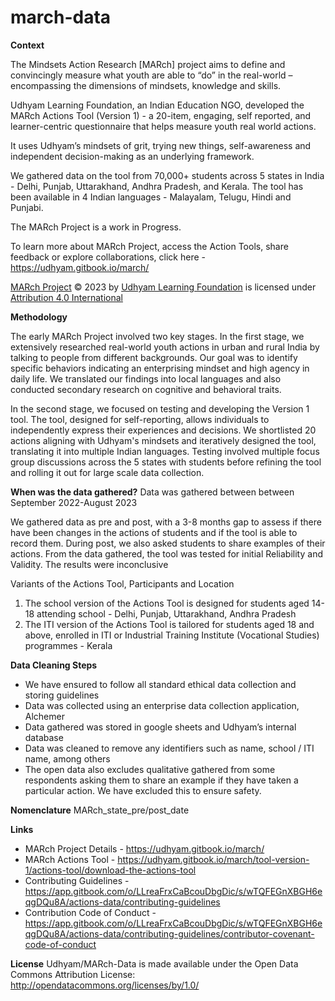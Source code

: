 # march-data
**Context**

The Mindsets Action Research [MARch] project aims to define and convincingly measure what youth are able to “do” in the real-world – encompassing the dimensions of mindsets, knowledge and skills. 

Udhyam Learning Foundation, an Indian Education NGO, developed the MARch Actions Tool (Version 1) - a 20-item, engaging, self reported, and learner-centric questionnaire that helps measure youth real world actions. 

It uses Udhyam’s mindsets of grit, trying new things, self-awareness and independent decision-making as an underlying framework. 

We gathered data on the tool from 70,000+ students across 5 states in India - Delhi, Punjab, Uttarakhand, Andhra Pradesh, and Kerala. The tool has been available in 4 Indian languages - Malayalam, Telugu, Hindi and Punjabi.

The MARch Project is a work in Progress.

To learn more about MARch Project, access the Action Tools, share feedback or explore collaborations, click here - https://udhyam.gitbook.io/march/

[MARch Project]([url](https://udhyam.gitbook.io/march/)) © 2023 by [Udhyam Learning Foundation]([url](https://udhyam.org/)) is licensed under [Attribution 4.0 International]([url](https://creativecommons.org/licenses/by/4.0/?ref=chooser-v1)) 

**Methodology**

The early MARch Project involved two key stages. In the first stage, we extensively researched real-world youth actions in urban and rural India by talking to people from different backgrounds. Our goal was to identify specific behaviors indicating an enterprising mindset and high agency in daily life. We translated our findings into local languages and also conducted secondary research on cognitive and behavioral traits. 

In the second stage, we focused on testing and developing the Version 1 tool. The tool, designed for self-reporting, allows individuals to independently express their experiences and decisions. We shortlisted 20 actions aligning with Udhyam's mindsets and iteratively designed the tool, translating it into multiple Indian languages. Testing involved multiple focus group discussions across the 5 states with students before refining the tool and rolling it out for large scale data collection.

**When was the data gathered?**
Data was gathered between between September 2022-August 2023

We gathered data as pre and post, with a 3-8 months gap to assess if there have been changes in the actions of students and if the tool is able to record them. During post, we also asked students to share examples of their actions. From the data gathered, the tool was tested for initial Reliability and Validity. The results were inconclusive

Variants of the Actions Tool, Participants and Location

1. The school version of the Actions Tool is designed for students aged 14-18 attending school - Delhi, Punjab, Uttarakhand, Andhra Pradesh
2. The ITI version of the Actions Tool is tailored for students aged 18 and above, enrolled in ITI or Industrial Training Institute (Vocational Studies) programmes - Kerala

**Data Cleaning Steps**
- We have ensured to follow all standard ethical data collection and storing guidelines
- Data was collected using an enterprise data collection application, Alchemer
- Data gathered was stored in google sheets and Udhyam’s internal database
- Data was cleaned to remove any identifiers such as name, school / ITI name, among others
- The open data also excludes qualitative gathered from some respondents asking them to share an example if they have taken a particular action. We have excluded this to ensure safety.

**Nomenclature** 
MARch_state_pre/post_date

**Links**
- MARch Project Details - https://udhyam.gitbook.io/march/
- MARch Actions Tool - https://udhyam.gitbook.io/march/tool-version-1/actions-tool/download-the-actions-tool
- Contributing Guidelines - https://app.gitbook.com/o/LLreaFrxCaBcouDbgDic/s/wTQFEGnXBGH6eqgDQu8A/actions-data/contributing-guidelines
- Contribution Code of Conduct - https://app.gitbook.com/o/LLreaFrxCaBcouDbgDic/s/wTQFEGnXBGH6eqgDQu8A/actions-data/contributing-guidelines/contributor-covenant-code-of-conduct

**License**
Udhyam/MARch-Data is made available under the Open Data Commons Attribution License: http://opendatacommons.org/licenses/by/1.0/
